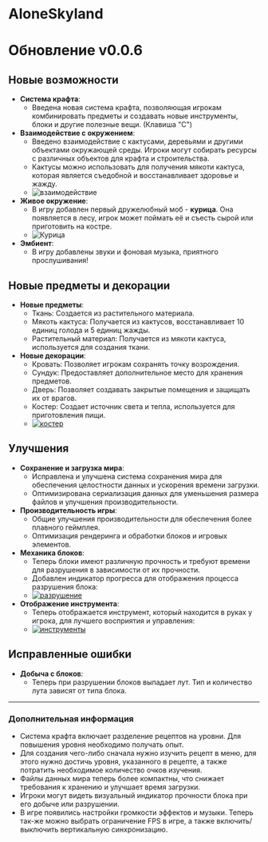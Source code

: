 <h1 id="aloneskyland">AloneSkyland</h1>
<h1 id="-v0-0-6">Обновление v0.0.6</h1>
<h2 id="-">Новые возможности</h2>
<ul>
<li><strong>Система крафта</strong>: <ul>
<li>Введена новая система крафта, позволяющая игрокам комбинировать предметы и создавать новые инструменты, блоки и другие полезные вещи. (Клавиша &quot;C&quot;)</li>
</ul>
</li>
<li><strong>Взаимодействие с окружением</strong>:<ul>
<li>Введено взаимодействие с кактусами, деревьями и другими объектами окружающей среды. Игроки могут собирать ресурсы с различных объектов для крафта и строительства.</li>
<li>Кактусы можно использовать для получения мякоти кактуса, которая является съедобной и восстанавливает здоровье и жажду.</li>
<li><img src="https://imageup.ru/img209/4864526/cactus.gif" alt="взаимодействие"></li>
</ul>
</li>
<li><strong>Живое окружение</strong>:<ul>
<li>В игру добавлен первый дружелюбный моб - <strong>курица</strong>. Она появляется в лесу, игрок может поймать её и съесть сырой или приготовить на костре.</li>
<li><img src="https://post-images.org/download/46.164.233.81-desk/1.jpg" alt="Курица"></li>
</ul>
</li>
<li><strong>Эмбиент</strong>:<ul>
<li>В игру добавлены звуки и фоновая музыка, приятного прослушивания!</li>
</ul>
</li>
</ul>
<h2 id="-">Новые предметы и декорации</h2>
<ul>
<li><strong>Новые предметы</strong>:<ul>
<li>Ткань: Создается из растительного материала.</li>
<li>Мякоть кактуса: Получается из кактусов, восстанавливает 10 единиц голода и 5 единиц жажды.</li>
<li>Растительный материал: Получается из мякоти кактуса, используется для создания ткани.</li>
</ul>
</li>
<li><strong>Новые декорации</strong>:<ul>
<li>Кровать: Позволяет игрокам сохранять точку возрождения.</li>
<li>Сундук: Предоставляет дополнительное место для хранения предметов.</li>
<li>Дверь: Позволяет создавать закрытые помещения и защищать их от врагов.</li>
<li>Костер: Создает источник света и тепла, используется для приготовления пищи.</li>
<li><a href="https://imageup.ru/img201/4864532/fire.gif.html"><img src="https://imageup.ru/img201/4864532/fire.gif" alt="костер"></a></li>
</ul>
</li>
</ul>
<h2 id="-">Улучшения</h2>
<ul>
<li><strong>Сохранение и загрузка мира</strong>:<ul>
<li>Исправлена и улучшена система сохранения мира для обеспечения целостности данных и ускорения времени загрузки.</li>
<li>Оптимизирована сериализация данных для уменьшения размера файлов и улучшения производительности.</li>
</ul>
</li>
<li><strong>Производительность игры</strong>:<ul>
<li>Общие улучшения производительности для обеспечения более плавного геймплея.</li>
<li>Оптимизация рендеринга и обработки блоков и игровых элементов.</li>
</ul>
</li>
<li><strong>Механика блоков</strong>:<ul>
<li>Теперь блоки имеют различную прочность и требуют времени для разрушения в зависимости от их прочности.</li>
<li>Добавлен индикатор прогресса для отображения процесса разрушения блока:</li>
<li><a href="https://imageup.ru/img224/4864523/destroy.gif.html"><img src="https://imageup.ru/img224/4864523/destroy.gif" alt="разрушение"></a></li>
</ul>
</li>
<li><strong>Отображение инструмента</strong>:<ul>
<li>Теперь отображается инструмент, который находится в руках у игрока, для лучшего восприятия и управления:</li>
<li><a href="https://imageup.ru/img122/4864517/tools.gif.html"><img src="https://imageup.ru/img122/4864517/tools.gif" alt="инструменты"></a></li>
</ul>
</li>
</ul>
<h2 id="-">Исправленные ошибки</h2>
<ul>
<li><strong>Добыча с блоков</strong>:<ul>
<li>Теперь при разрушении блоков выпадает лут. Тип и количество лута зависят от типа блока.</li>
</ul>
</li>
</ul>
<hr>
<h3 id="-">Дополнительная информация</h3>
<ul>
<li>Система крафта включает разделение рецептов на уровни. Для повышения уровня необходимо получать опыт.</li>
<li>Для создания чего-либо сначала нужно изучить рецепт в меню, для этого нужно достичь уровня, указанного в рецепте, а также потратить необходимое количество очков изучения.</li>
<li>Файлы данных мира теперь более компактны, что снижает требования к хранению и улучшает время загрузки.</li>
</body>
</html>
<li>Игроки могут видеть визуальный индикатор прочности блока при его добыче или разрушении.</li>
<li>В игре появились настройки громкости эффектов и музыки. Теперь так-же можно выбрать ограничение FPS в игре, а также включить/выключить вертикальную синхронизацию.</li>
</ul>
